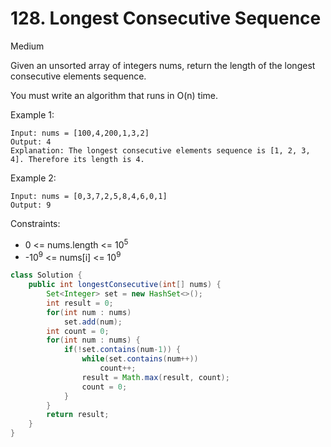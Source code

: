 # 128. Longest Consecutive Sequence
Medium

Given an unsorted array of integers nums, return the length of the longest consecutive elements sequence.

You must write an algorithm that runs in O(n) time.

 

Example 1:
```
Input: nums = [100,4,200,1,3,2]
Output: 4
Explanation: The longest consecutive elements sequence is [1, 2, 3, 4]. Therefore its length is 4.
```
Example 2:
```
Input: nums = [0,3,7,2,5,8,4,6,0,1]
Output: 9
 ```

Constraints:

- 0 <= nums.length <= 10<sup>5</sup>
- -10<sup>9</sup> <= nums[i] <= 10<sup>9</sup>

```java
class Solution {
    public int longestConsecutive(int[] nums) {
        Set<Integer> set = new HashSet<>();
        int result = 0;
        for(int num : nums)
            set.add(num);
        int count = 0;
        for(int num : nums) {
            if(!set.contains(num-1)) {
                while(set.contains(num++))
                    count++;
                result = Math.max(result, count);
                count = 0;
            }
        }
        return result;
    }
}
```
